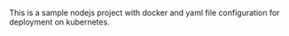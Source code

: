 This is a sample nodejs project with docker and yaml file configuration for deployment on kubernetes.
